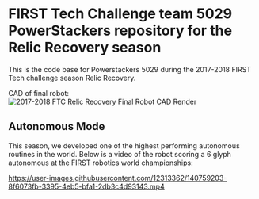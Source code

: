 # FIRST Tech Challenge team 5029 PowerStackers repository for the Relic Recovery season
This is the code base for Powerstackers 5029 during the 2017-2018 FIRST Tech challenge season Relic Recovery.

CAD of final robot:
![2017-2018 FTC Relic Recovery Final Robot CAD Render](https://user-images.githubusercontent.com/12313362/140758786-50691fc2-94e0-435c-a293-5e471374ce19.JPG)


## Autonomous Mode
This season, we developed one of the highest performing autonomous routines in the world. Below is a video of the robot scoring a 6 glyph autonomous at the FIRST robotics world championships:


https://user-images.githubusercontent.com/12313362/140759203-8f6073fb-3395-4eb5-bfa1-2db3c4d93143.mp4

